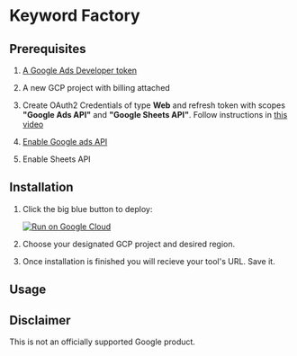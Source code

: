 # Keyword Factory

## Prerequisites

1. [A Google Ads Developer token](https://developers.google.com/google-ads/api/docs/first-call/dev-token#:~:text=A%20developer%20token%20from%20Google,SETTINGS%20%3E%20SETUP%20%3E%20API%20Center.)

1. A new GCP project with billing attached

1. Create OAuth2 Credentials of type **Web** and refresh token with scopes **"Google Ads API"** and **"Google Sheets API"**. Follow instructions in [this video](https://www.youtube.com/watch?v=KFICa7Ngzng)

1. [Enable Google ads API](https://developers.google.com/google-ads/api/docs/first-call/oauth-cloud-project#enable_the_in_your_project)

1. Enable Sheets API


## Installation

1. Click the big blue button to deploy:
   
   [![Run on Google Cloud](https://deploy.cloud.run/button.svg)](https://deploy.cloud.run)

1. Choose your designated GCP project and desired region.

1. Once installation is finished you will recieve your tool's URL. Save it.


## Usage


## Disclaimer
This is not an officially supported Google product.